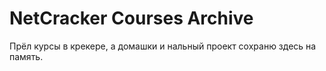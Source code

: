 # NetCracker Courses Archive

Прёл курсы в крекере, а домашки и нальный проект сохраню здесь на память.
